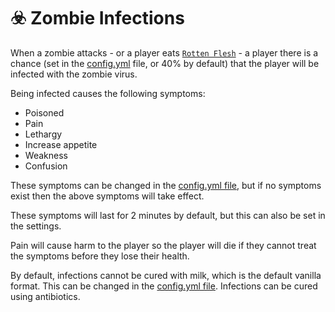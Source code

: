 # ☣️ Zombie Infections

When a zombie attacks - or a player eats [`Rotten Flesh`](../../items/rotten-flesh.md) - a player there is a chance (set in the [config.yml](../../configuration/legacy-config.yml/) file, or 40% by default) that the player will be infected with the zombie virus.

Being infected causes the following symptoms:

* Poisoned
* Pain
* Lethargy
* Increase appetite
* Weakness
* Confusion

These symptoms can be changed in the [config.yml file](../../configuration/legacy-config.yml/), but if no symptoms exist then the above symptoms will take effect.

These symptoms will last for 2 minutes by default, but this can also be set in the settings.

Pain will cause harm to the player so the player will die if they cannot treat the symptoms before they lose their health.

By default, infections cannot be cured with milk, which is the default vanilla format. This can be changed in the [config.yml file](../../configuration/legacy-config.yml/). Infections can be cured using antibiotics.

